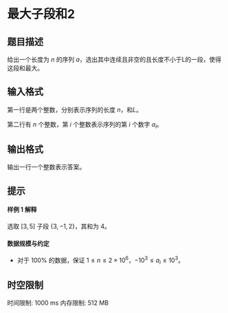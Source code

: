 # 最大子段和2

## 题目描述

给出一个长度为 $n$ 的序列 $a$，选出其中连续且非空的且长度不小于L的一段，使得这段和最大。


## 输入格式

第一行是两个整数，分别表示序列的长度 $n$，和$L$。

第二行有 $n$ 个整数，第 $i$ 个整数表示序列的第 $i$ 个数字 $a_i$。

## 输出格式

输出一行一个整数表示答案。

## 提示

#### 样例 1 解释

选取 $[3, 5]$ 子段 $\{3, -1, 2\}$，其和为 $4$。

#### 数据规模与约定


- 对于 $100\%$ 的数据，保证 $1 \leq n \leq 2 \times 10^6$，$-10^3 \leq a_i \leq 10^3$。


## 时空限制

时间限制: 1000 ms
内存限制: 512 MB
